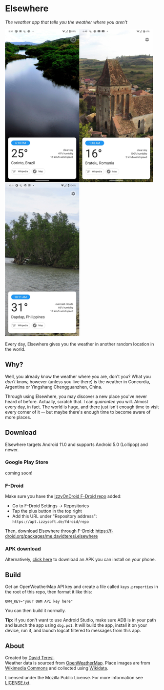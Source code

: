 # Elsewhere
*The weather app that tells you the weather where you aren't*

<img alt="Screenshot of Elsewhere showing the weather in Corinto, Brazil" src="assets/screenshots/corinto.png" height=500 /><img alt="Screenshot of Elsewhere showing the weather in Brateiu, Romania" src="assets/screenshots/brateiu.png" height=500 /><img alt="Screenshot of Elsewhere showing the weather in Dapdap, Philippines" src="assets/screenshots/dapdap.png" height=500 />

Every day, Elsewhere gives you the weather in another random location in the world.

## Why?
Well, you already know the weather where you are, don't you? What you *don't* know, however (unless you live there) is the weather in Concordia, Argentina or Yingshang Chengguanzhen, China.

Through using Elsewhere, you may discover a new place you've never heard of before. Actually, scratch that. I can *guarantee* you will. Almost every day, in fact. The world is huge, and there just isn't enough time to visit every corner of it -- but maybe there's enough time to become aware of more places.

## Download
Elsewhere targets Android 11.0 and supports Android 5.0 (Lollipop) and newer.

### Google Play Store
coming soon!

### F-Droid
Make sure you have the [IzzyOnDroid F-Droid repo](https://apt.izzysoft.de/fdroid/index/) added:
- Go to F-Droid Settings -> Repositories
- Tap the plus button in the top right 
- Add this URL under "Repository address": `https://apt.izzysoft.de/fdroid/repo`

Then, download Elsewhere through F-Droid: 
https://f-droid.org/packages/me.davidteresi.elsewhere

### APK download
Alternatively, [click here](https://github.com/dkter/elsewhere/releases/download/v1.0/Elsewhere.apk) to download an APK you can install on your phone.

## Build
Get an OpenWeatherMap API key and create a file called `keys.properties` in the root of this repo, then format it like this:

    OWM_KEY="your OWM API key here"

You can then build it normally.

**Tip:** if you don't want to use Android Studio, make sure ADB is in your path and launch the app using `dbg.ps1`. It will build the app, install it on your device, run it, and launch logcat filtered to messages from this app.

## About
Created by [David Teresi](https://davidteresi.me).  
Weather data is sourced from [OpenWeatherMap](https://openweathermap.org). Place images are from [Wikimedia Commons](https://commons.wikimedia.org) and collected using [Wikidata](https://wikidata.org/).

Licensed under the Mozilla Public License. For more information see [LICENSE.txt](LICENSE.txt).
